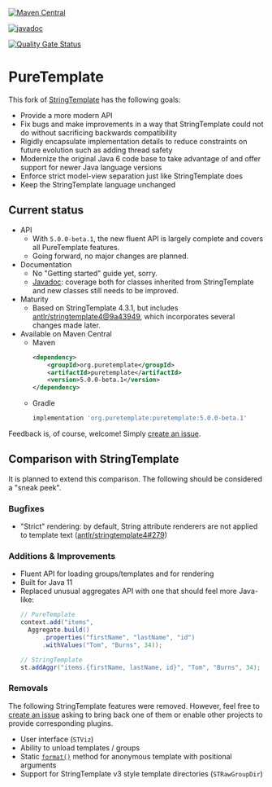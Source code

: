 [![Maven Central](https://maven-badges.herokuapp.com/maven-central/org.puretemplate/puretemplate/badge.svg)](https://maven-badges.herokuapp.com/maven-central/org.puretemplate/puretemplate)

[![javadoc](https://javadoc.io/badge2/org.puretemplate/puretemplate/javadoc.svg)](https://javadoc.io/doc/org.puretemplate/puretemplate)

[![Quality Gate Status](https://sonarcloud.io/api/project_badges/measure?project=org.puretemplate%3Apuretemplate&metric=alert_status)](https://sonarcloud.io/summary/overall?id=org.puretemplate%3Apuretemplate)

# PureTemplate
This fork of [StringTemplate](https://github.com/antlr/stringtemplate4) has the following goals:

* Provide a more modern API
* Fix bugs and make improvements in a way that StringTemplate could not do without sacrificing backwards compatibility
* Rigidly encapsulate implementation details to reduce constraints on future evolution such as adding thread safety
* Modernize the original Java 6 code base to take advantage of and offer support for newer Java language versions
* Enforce strict model-view separation just like StringTemplate does
* Keep the StringTemplate language unchanged

## Current status
* API
  * With `5.0.0-beta.1`, the new fluent API is largely complete and covers all PureTemplate features.
  * Going forward, no major changes are planned.
* Documentation
  * No "Getting started" guide yet, sorry.
  * [Javadoc](https://javadoc.io/doc/org.puretemplate/puretemplate): coverage both for classes inherited from StringTemplate and new classes still needs to be improved.
* Maturity
  * Based on StringTemplate 4.3.1, but includes [antlr/stringtemplate4@9a43949](https://github.com/antlr/stringtemplate4/commit/9a439491acc5b17d191316c9b3a99ab7bd340477), which incorporates several changes made later.
* Available on Maven Central
  * Maven
    ```xml
    <dependency>
        <groupId>org.puretemplate</groupId>
        <artifactId>puretemplate</artifactId>
        <version>5.0.0-beta.1</version>
    </dependency>
    ```
  * Gradle
    ```groovy
    implementation 'org.puretemplate:puretemplate:5.0.0-beta.1'
    ```

Feedback is, of course, welcome! Simply [create an issue](https://github.com/puretemplate/puretemplate/issues/new).

## Comparison with StringTemplate
It is planned to extend this comparison. The following should be considered a "sneak peek".

### Bugfixes
* "Strict" rendering: by default, String attribute renderers are not applied to template text ([antlr/stringtemplate4#279](https://github.com/antlr/stringtemplate4/pull/279))

### Additions & Improvements
* Fluent API for loading groups/templates and for rendering
* Built for Java 11
* Replaced unusual aggregates API with one that should feel more Java-like:
    ```java
    // PureTemplate
    context.add("items",
      Aggregate.build()
          .properties("firstName", "lastName", "id")
          .withValues("Tom", "Burns", 34));

    // StringTemplate
    st.addAggr("items.{firstName, lastName, id}", "Tom", "Burns", 34);
    ```

### Removals
The following StringTemplate features were removed. However, feel free to [create an issue](https://github.com/puretemplate/puretemplate/issues/new) asking to bring back one of them or enable other projects to provide corresponding plugins.

* User interface (`STViz`)
* Ability to unload templates / groups
* Static [`format()`](https://javadoc.io/doc/org.antlr/ST4/latest/org/stringtemplate/v4/ST.html#format-java.lang.String-java.lang.Object...-) method for anonymous template with positional arguments
* Support for StringTemplate v3 style template directories (`STRawGroupDir`)
